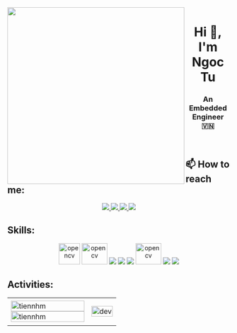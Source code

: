 <img align="left" width="400" src="https://cdn.dribbble.com/users/1059583/screenshots/4171367/coding-freak.gif">
<h1 align="center">Hi 👋, I'm Ngoc Tu</h1>
<p align="center">
  <h3 align="center">An Embedded Engineer 🇻🇳 </h3>
</p>


<br />

## 📫 How to reach me:


<p align="center">
  <a href="https://www.linkedin.com/in/nguyen-tu-2b2388256/" target="_blank">
    <img src="https://img.icons8.com/fluent/48/000000/linkedin.png"/>
  </a>
  <a href="https://www.facebook.com/tunguyen2220" alt="Facebook">
    <img src="https://img.icons8.com/fluent/48/000000/facebook-new.png" target="_blank" />
  </a> 
  <a href="https://github.com/tunguyendeleter" alt="Github">
    <img src="https://img.icons8.com/fluent/48/000000/github.png"/>
  </a> 
  <a href="mailto:tunguyendeleter@gmail.com" alt="Email">
    <img src="https://img.icons8.com/fluent/48/000000/mailing.png"/>
  </a>
</p>

## Skills:
<p align="center">
  <img src="https://dl.flathub.org/repo/appstream/x86_64/icons/128x128/com.st.STM32CubeIDE.png" alt="opencv" width="48" height="48"/>
  <img src="https://upload.wikimedia.org/wikipedia/en/5/5a/Proteus_Design_Suite_Atom_Logo.png" alt="opencv" width="58" height="48"/> 
  <img src="https://img.icons8.com/color/48/000000/arduino.png"/>
  <img src="https://img.icons8.com/color/48/000000/firebase.png"/>
  <img src="https://img.icons8.com/color/48/000000/mongodb.png"/>
  <img src="https://upload.wikimedia.org/wikipedia/commons/thumb/9/97/Sqlite-square-icon.svg/2048px-Sqlite-square-icon.svg.png" alt="opencv" width="58" height="48"/> 
  <img src="https://img.icons8.com/fluent/48/000000/github.png"/>
  <img src="https://img.icons8.com/color/48/000000/visual-studio-code-2019.png"/>
</p>

## Activities:

<table style="width:100%;">
  <tr>
    <td>
      <img src="https://github-readme-stats.vercel.app/api/top-langs/?username=tunguyendeleter&bg_color=FFFFFF00&text_color=179fa3&layout=compact&hide=CSS&langs_count=10&custom_title=Top%20programming%20languages" alt="tiennhm" width="100%"/>
      <img src="https://github-readme-stats.vercel.app/api?username=tunguyendeleter&bg_color=FFFFFF00&text_color=179fa3&show_icons=true&count_private=true&include_all_commits=true&custom_title=Hoạt%20động%20trên%20Github" alt="tiennhm" width="100%"/>
    </td>
    <td>
      <p align="center"> 
        <img src="https://github.com/tunguyendeleter/gif/blob/main/33LA.gif" alt="dev" width="100%"/>
      </p>
    </td>
  </tr>
</table>
